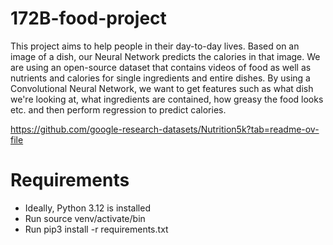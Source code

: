 # 172B-food-project

This project aims to help people in their day-to-day lives. Based on an image of a dish, our Neural Network predicts the calories in that image. We are using an open-source dataset that contains videos of food as well as nutrients and calories for single ingredients and entire dishes. By using a Convolutional Neural Network, we want to get features such as what dish we're looking at, what ingredients are contained, how greasy the food looks etc. and then perform regression to predict calories.


https://github.com/google-research-datasets/Nutrition5k?tab=readme-ov-file

# Requirements
* Ideally, Python 3.12 is installed
* Run source venv/activate/bin
* Run pip3 install -r requirements.txt 
